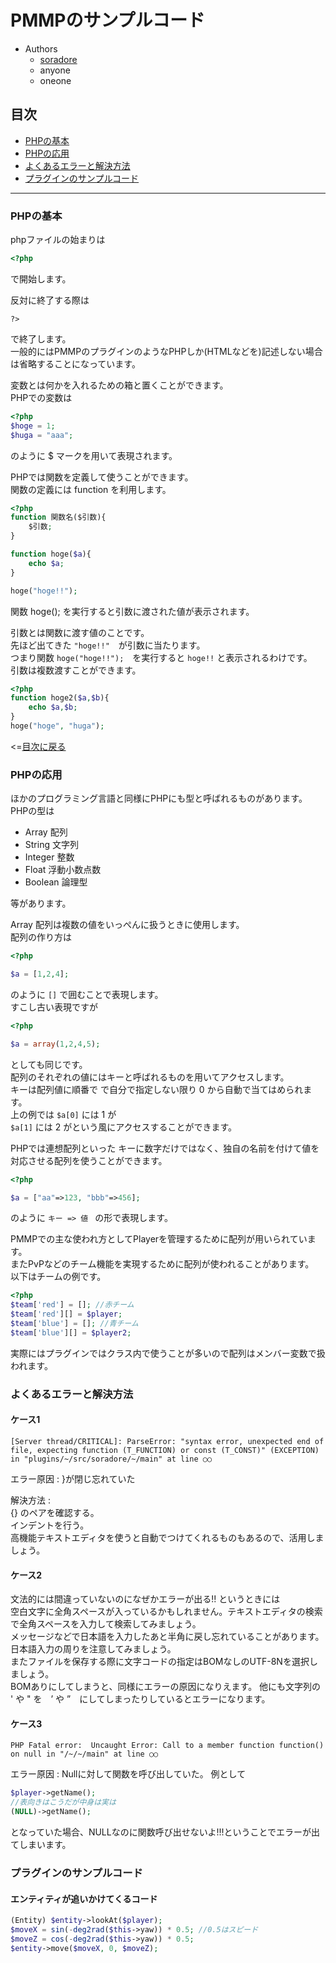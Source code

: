 <meta charset='utf-8'>  

# PMMPのサンプルコード

- Authors  
  - [soradore](https://twitter.com/soradore_)
  - anyone
  - oneone

## <a name="tab-con"></a>目次
- [PHPの基本](#php-base)
- [PHPの応用](#php-app)
- [よくあるエラーと解決方法](#err-res)
- [プラグインのサンプルコード](#plugin-sample)

---

### <a name="php-base"></a>PHPの基本  

phpファイルの始まりは  
```php
<?php
```
で開始します。  

反対に終了する際は  
```
?>
```
で終了します。  
一般的にはPMMPのプラグインのようなPHPしか(HTMLなどを)記述しない場合は省略することになっています。

変数とは何かを入れるための箱と置くことができます。  
PHPでの変数は  
```php
<?php
$hoge = 1;
$huga = "aaa";
```
のように $ マークを用いて表現されます。  

PHPでは関数を定義して使うことができます。  
関数の定義には function を利用します。  
```php
<?php
function 関数名($引数){
    $引数;
}

function hoge($a){
    echo $a;
}

hoge("hoge!!");
```
関数 hoge(); を実行すると引数に渡された値が表示されます。  

引数とは関数に渡す値のことです。  
先ほど出てきた `"hoge!!"`　が引数に当たります。  
つまり関数 `hoge("hoge!!");`　を実行すると `hoge!!` と表示されるわけです。  
引数は複数渡すことができます。  
```php
<?php
function hoge2($a,$b){
    echo $a,$b;
}
hoge("hoge", "huga");
```  

<=[目次に戻る](#tab-con)  

### <a name="php-app"></a>PHPの応用  

ほかのプログラミング言語と同様にPHPにも型と呼ばれるものがあります。  
PHPの型は  

- Array 配列
- String 文字列
- Integer 整数
- Float 浮動小数点数
- Boolean 論理型

等があります。  

Array 配列は複数の値をいっぺんに扱うときに使用します。  
配列の作り方は  
```php
<?php

$a = [1,2,4];
```
のように `[]` で囲むことで表現します。  
すこし古い表現ですが 
```php
<?php

$a = array(1,2,4,5);
```
としても同じです。  
配列のそれぞれの値にはキーと呼ばれるものを用いてアクセスします。  
キーは配列値に順番で で自分で指定しない限り 0 から自動で当てはめられます。  
上の例では `$a[0]` には 1 が  
`$a[1]` には 2 がという風にアクセスすることができます。

PHPでは連想配列といった キーに数字だけではなく、独自の名前を付けて値を対応させる配列を使うことができます。  
```php
<?php

$a = ["aa"=>123, "bbb"=>456];
```
のように `キー => 値 ` の形で表現します。

PMMPでの主な使われ方としてPlayerを管理するために配列が用いられています。  
またPvPなどのチーム機能を実現するために配列が使われることがあります。  
以下はチームの例です。  
```php
<?php
$team['red'] = []; //赤チーム
$team['red'][] = $player;
$team['blue'] = []; //青チーム
$team['blue'][] = $player2;
```
実際にはプラグインではクラス内で使うことが多いので配列はメンバー変数で扱われます。  


### <a name="err-res"></a>よくあるエラーと解決方法  

#### ケース1

```
[Server thread/CRITICAL]: ParseError: "syntax error, unexpected end of file, expecting function (T_FUNCTION) or const (T_CONST)" (EXCEPTION) in "plugins/~/src/soradore/~/main" at line ○○
```
エラー原因 : }が閉じ忘れていた  

解決方法 :  
 {} のペアを確認する。  
 インデントを行う。  
 高機能テキストエディタを使うと自動でつけてくれるものもあるので、活用しましょう。

#### ケース2

文法的には間違っていないのになぜかエラーが出る!! というときには  
空白文字に全角スペースが入っているかもしれません。テキストエディタの検索で全角スペースを入力して検索してみましょう。  
メッセージなどで日本語を入力したあと半角に戻し忘れていることがあります。日本語入力の周りを注意してみましょう。  
またファイルを保存する際に文字コードの指定はBOMなしのUTF-8Nを選択しましょう。  
BOMありにしてしまうと、同様にエラーの原因になりえます。
他にも文字列の ' や " を　’ や ”　にしてしまったりしているとエラーになります。

#### ケース3

```
PHP Fatal error:  Uncaught Error: Call to a member function function() on null in "/~/~/main" at line ○○
```
エラー原因 : Nullに対して関数を呼び出していた。
例として
```php
$player->getName();
//表向きはこうだが中身は実は
(NULL)->getName();
```
となっていた場合、NULLなのに関数呼び出せないよ!!!ということでエラーが出てしまいます。

### <a name="plugin-sample"></a>プラグインのサンプルコード

#### エンティティが追いかけてくるコード
```php
(Entity) $entity->lookAt($player);
$moveX = sin(-deg2rad($this->yaw)) * 0.5; //0.5はスピード
$moveZ = cos(-deg2rad($this->yaw)) * 0.5;
$entity->move($moveX, 0, $moveZ);
```
